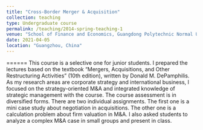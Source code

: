 ```yaml
---
title: "Cross-Border Merger & Acquisition"
collection: teaching
type: Undergraduate course
permalink: /teaching/2014-spring-teaching-1
venue: "School of Finance and Economics, Guangdong Polytechnic Normal University"
date: 2021-04-05
location: "Guangzhou, China"
---
```


======
This course is a selective one for junior students. I prepared the lectures based on the textbook “Mergers, Acquisitions, and Other Restructuring Activities” (10th edition), written by Donald M. DePamphilis. As my research areas are corporate strategy and international business, I focused on the strategy-oriented M&A and integrated knowledge of strategic management with the course. The course assessment is in diversified forms. There are two individual assignments. The first one is a mini case study about negotiation in acquisitions. The other one is a calculation problem about firm valuation in M&A. I also asked students to analyze a complex M&A case in small groups and present in class.  

